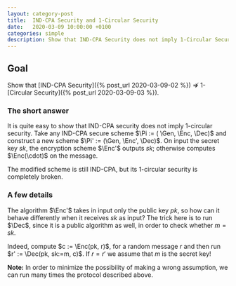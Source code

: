 ```yaml
---
layout: category-post
title:  IND-CPA Security and 1-Circular Security
date:   2020-03-09 10:00:00 +0100
categories: simple
description: Show that IND-CPA Security does not imply 1-Circular Security.
---
```

## Goal

Show that [IND-CPA Security]({% post_url 2020-03-09-02 %}) $\not\Rightarrow$ 1-[Circular Security]({% post_url 2020-03-09-03 %}).

### The short answer

It is quite easy to show that IND-CPA security does not
imply 1-circular security. Take any IND-CPA secure scheme $\Pi := ( \Gen, \Enc, \Dec)$ and construct a new scheme $\Pi' := (\Gen, \Enc', \Dec)$. On input the secret key $sk$, the encryption scheme $\Enc'$ outputs $sk$; otherwise computes $\Enc(\cdot)$ on the message.

The modified scheme is still IND-CPA, but its 1-circular security is completely broken.

### A few details

The algorithm $\Enc'$ takes in input only the public key $pk$, so how can it behave differently when it receives $sk$ as input? The trick here is to run $\Dec$, since it is a public algorithm as well, in order to check whether $m = sk$.

Indeed, compute $c := \Enc(pk, r)$, for a random message $r$ and then run $r' := \Dec(pk, sk:=m, c)$. If $r = r'$ we assume that $m$ is the secret key!

**Note:** In order to minimize the possibility of making a wrong assumption, we can run many times the protocol described above.
